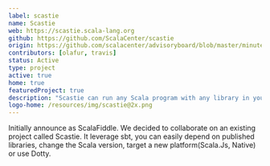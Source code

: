 ```yaml
---
label: scastie
name: Scastie
web: https://scastie.scala-lang.org
github: https://github.com/ScalaCenter/scastie
origin: https://github.com/scalacenter/advisoryboard/blob/master/minutes/001-2016-q2.md#scala-center-activities
contributors: [olafur, travis]
status: Active
type: project
active: true
home: true
featuredProject: true
description: "Scastie can run any Scala program with any library in your browser. You don’t need to download or install anything."
logo-home: /resources/img/scastie@2x.png
---
```

Initially announce as ScalaFiddle. We decided to collaborate on an existing project called Scastie. It leverage sbt, you can easily depend on published libraries, change the Scala version, target a new platform(Scala.Js, Native) or use Dotty.
